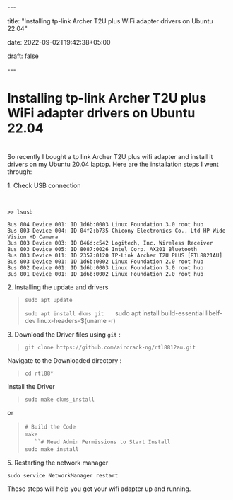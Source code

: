 \---

title: "Installing tp-link Archer T2U plus WiFi adapter drivers on Ubuntu 22.04"

date: 2022-09-02T19:42:38+05:00

draft: false

\---

# Installing tp-link Archer T2U plus WiFi adapter drivers on Ubuntu 22.04

#   

So recently I bought a tp link Archer T2U plus wifi adapter and install it drivers on my Ubuntu 20.04 laptop. Here are the installation steps I went through:

  

1\. Check USB connection  

 

```
>> lsusb

Bus 004 Device 001: ID 1d6b:0003 Linux Foundation 3.0 root hub
Bus 003 Device 004: ID 04f2:b735 Chicony Electronics Co., Ltd HP Wide Vision HD Camera
Bus 003 Device 003: ID 046d:c542 Logitech, Inc. Wireless Receiver
Bus 003 Device 005: ID 8087:0026 Intel Corp. AX201 Bluetooth
Bus 003 Device 011: ID 2357:0120 TP-Link Archer T2U PLUS [RTL8821AU]
Bus 003 Device 001: ID 1d6b:0002 Linux Foundation 2.0 root hub
Bus 002 Device 001: ID 1d6b:0003 Linux Foundation 3.0 root hub
Bus 001 Device 001: ID 1d6b:0002 Linux Foundation 2.0 root hub

```

  

2\. Installing the update and drivers  

  

> `sudo apt update`
> 
> `sudo apt install dkms git   ` sudo apt install build-essential libelf-dev linux-headers-$(uname -r)

  
3\. Download the Driver files using `git` :  

> `git clone https://github.com/aircrack-ng/rtl8812au.git`

Navigate to the Downloaded directory :  

> `cd rtl88*`

Install the Driver  

> `sudo make dkms_install`

or

> `# Build the Code`    
> `make`    
> `   ``# Need Admin Permissions to Start Install`    
> `sudo make install` 

  

5\. Restarting the network manager

```
sudo service NetworkManager restart

```

  

  

These steps will help you get your wifi adapter up and running.
